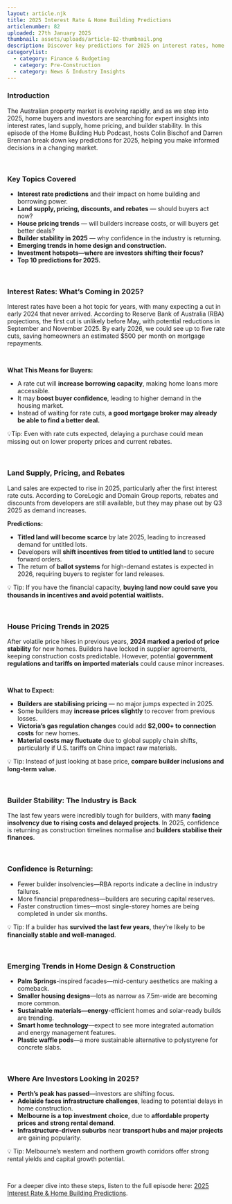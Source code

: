 ```yaml
---
layout: article.njk
title: 2025 Interest Rate & Home Building Predictions
articlenumber: 82
uploaded: 27th January 2025
thumbnail: assets/uploads/article-82-thumbnail.png
description: Discover key predictions for 2025 on interest rates, home prices, land supply, and builder stability in Australia. 
categorylist:
  - category: Finance & Budgeting
  - category: Pre-Construction
  - category: News & Industry Insights
---
```


### Introduction
The Australian property market is evolving rapidly, and as we step into 2025, home buyers and investors are searching for expert insights into interest rates, land supply, home pricing, and builder stability. In this episode of the Home Building Hub Podcast, hosts Colin Bischof and Darren Brennan break down key predictions for 2025, helping you make informed decisions in a changing market.

<br>

### Key Topics Covered
  - **Interest rate predictions** and their impact on home building and borrowing power.
  - **Land supply, pricing, discounts, and rebates** — should buyers act now?
  - **House pricing trends** — will builders increase costs, or will buyers get better deals?
  - **Builder stability in 2025** — why confidence in the industry is returning.
  - **Emerging trends in home design and construction.**
  - **Investment hotspots—where are investors shifting their focus?**
  - **Top 10 predictions for 2025.**

<br>

### Interest Rates: What’s Coming in 2025?
Interest rates have been a hot topic for years, with many expecting a cut in early 2024 that never arrived. According to Reserve Bank of Australia (RBA) projections, the first cut is unlikely before May, with potential reductions in September and November 2025. By early 2026, we could see up to five rate cuts, saving homeowners an estimated $500 per month on mortgage repayments.

<br>

**What This Means for Buyers:**
  - A rate cut will **increase borrowing capacity**, making home loans more accessible.
  - It may **boost buyer confidence**, leading to higher demand in the housing market.
  - Instead of waiting for rate cuts, **a good mortgage broker may already be able to find a better deal.**

💡Tip: Even with rate cuts expected, delaying a purchase could mean missing out on lower property prices and current rebates.

<br>

### Land Supply, Pricing, and Rebates
Land sales are expected to rise in 2025, particularly after the first interest rate cuts. According to CoreLogic and Domain Group reports, rebates and discounts from developers are still available, but they may phase out by Q3 2025 as demand increases.

**Predictions:**
  - **Titled land will become scarce** by late 2025, leading to increased demand for untitled lots.
  - Developers will **shift incentives from titled to untitled land** to secure forward orders.
  - The return of **ballot systems** for high-demand estates is expected in 2026, requiring buyers to register for land releases.

💡 Tip: If you have the financial capacity, **buying land now could save you thousands in incentives and avoid potential waitlists.**

<br>

### House Pricing Trends in 2025
After volatile price hikes in previous years, **2024 marked a period of price stability** for new homes. Builders have locked in supplier agreements, keeping construction costs predictable. However, potential **government regulations and tariffs on imported materials** could cause minor increases.

<br>

**What to Expect:**
  - **Builders are stabilising pricing** — no major jumps expected in 2025.
  - Some builders may **increase prices slightly** to recover from previous losses.
  - **Victoria’s gas regulation changes** could add **$2,000+ to connection costs** for new homes.
  - **Material costs may fluctuate** due to global supply chain shifts, particularly if U.S. tariffs on China impact raw materials.

💡 Tip: Instead of just looking at base price, **compare builder inclusions and long-term value.**

<br>

### Builder Stability: The Industry is Back
The last few years were incredibly tough for builders, with many **facing insolvency due to rising costs and delayed projects**. In 2025, confidence is returning as construction timelines normalise and **builders stabilise their finances**.

<br>

### Confidence is Returning:
  - Fewer builder insolvencies—RBA reports indicate a decline in industry failures.
  - More financial preparedness—builders are securing capital reserves.
  - Faster construction times—most single-storey homes are being completed in under six months.

💡 Tip: If a builder has **survived the last few years**, they’re likely to be **financially stable and well-managed**.

<br>

### Emerging Trends in Home Design & Construction
  - **Palm Springs**-inspired facades—mid-century aesthetics are making a comeback.
  - **Smaller housing designs**—lots as narrow as 7.5m-wide are becoming more common.
  - **Sustainable materials—energy**-efficient homes and solar-ready builds are trending.
  - **Smart home technology**—expect to see more integrated automation and energy management features.
  - **Plastic waffle pods**—a more sustainable alternative to polystyrene for concrete slabs.

<br> 

### Where Are Investors Looking in 2025?
  - **Perth’s peak has passed**—investors are shifting focus.
  - **Adelaide faces infrastructure challenges**, leading to potential delays in home construction.
  - **Melbourne is a top investment choice**, due to **affordable property prices and strong rental demand**.
  - **Infrastructure-driven suburbs** near **transport hubs and major projects** are gaining popularity.

💡 Tip: Melbourne’s western and northern growth corridors offer strong rental yields and capital growth potential.

<br>

For a deeper dive into these steps, listen to the full episode here: <a href="/posts/ep-82" id="intext-link" target="_blank">2025 Interest Rate & Home Building Predictions</a>.